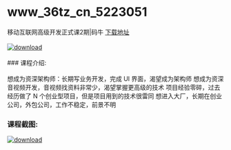 # www_36tz_cn_5223051
移动互联网高级开发正式课2期|码牛
[下载地址](http://www.36tz.cn/article/5223051 "下载地址")
<br/></br>[![download](http://36tz.cn/muke_img/2022_03_1-6-300x156.png "下载地址")](http://www.36tz.cn/article/5223051 "下载地址")
<br/></br>### 课程介绍:<br/></br>想成为资深架构师：长期写业务开发，完成 UI 界面，渴望成为架构师
想成为资深音视频开发，音视频找资料非常少，渴望掌握更高级的技术
项目经验零碎，过去经历做了 N 个创业型项目，但是项目用到的技术很雷同
想进入大厂，长期在创业公司，外包公司，工作不稳定，前景不明

### 课程截图:
[![download](http://36tz.cn/muke_img/2022_03_2-3.png "下载地址")](http://www.36tz.cn/article/5223051 "下载地址")

